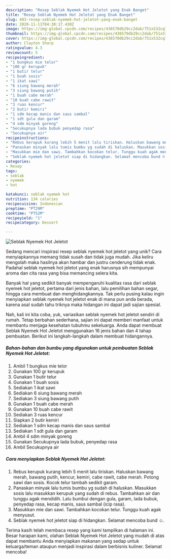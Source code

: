 ```yaml
---
description: "Resep Seblak Nyemek Hot Jeletot yang Enak Banget"
title: "Resep Seblak Nyemek Hot Jeletot yang Enak Banget"
slug: 403-resep-seblak-nyemek-hot-jeletot-yang-enak-banget
date: 2020-11-11T04:30:17.430Z
image: https://img-global.cpcdn.com/recipes/436570db29cc2dab/751x532cq70/seblak-nyemek-hot-jeletot-foto-resep-utama.jpg
thumbnail: https://img-global.cpcdn.com/recipes/436570db29cc2dab/751x532cq70/seblak-nyemek-hot-jeletot-foto-resep-utama.jpg
cover: https://img-global.cpcdn.com/recipes/436570db29cc2dab/751x532cq70/seblak-nyemek-hot-jeletot-foto-resep-utama.jpg
author: Clayton Sharp
ratingvalue: 4.3
reviewcount: 5
recipeingredient:
- "1 bungkus mie telor"
- "100 gr kerupuk"
- "1 butir telur"
- "1 buah sosis"
- "1 ikat sawi"
- "6 siung bawang merah"
- "3 siung bawang putih"
- "1 buah cabe merah"
- "10 buah cabe rawit"
- "3 ruas kencur"
- "2 butir kemiri"
- "1 sdm kecap manis dan saus sambal"
- "1 sdt gula dan garam"
- "4 sdm minyak goreng"
- "Secukupnya lada bubuk penyedap rasa"
- "Secukupnya air"
recipeinstructions:
- "Rebus kerupuk kurang lebih 5 menit lalu tiriskan. Haluskan bawang merah, bawang putih, kencur, kemiri, cabe rawit, cabe merah. Potong sawi dan sosis. Kocok telur tambah sedikit garam."
- "Panaskan minyak lalu tumis bumbu yg sudah di haluskan. Masukkan sosis lalu masukkan kerupuk yang sudah di rebus. Tambahkan air dan tunggu agak mendidih. Lalu bumbui dengan gula, garam, lada bubuk, penyedap rasa, kecap manis, saus sambal (icip rasa)."
- "Masukkan mie dan sawi. Tambahkan kocokan telur. Tunggu kuah agak menyusut."
- "Seblak nyemek hot jeletot siap di hidangkan. Selamat mencoba bund ☺️."
categories:
- Resep
tags:
- seblak
- nyemek
- hot

katakunci: seblak nyemek hot 
nutrition: 134 calories
recipecuisine: Indonesian
preptime: "PT29M"
cooktime: "PT52M"
recipeyield: "1"
recipecategory: Dessert

---
```



![Seblak Nyemek Hot Jeletot](https://img-global.cpcdn.com/recipes/436570db29cc2dab/751x532cq70/seblak-nyemek-hot-jeletot-foto-resep-utama.jpg)

Sedang mencari inspirasi resep seblak nyemek hot jeletot yang unik? Cara menyiapkannya memang tidak susah dan tidak juga mudah. Jika keliru mengolah maka hasilnya akan hambar dan justru cenderung tidak enak. Padahal seblak nyemek hot jeletot yang enak harusnya sih mempunyai aroma dan cita rasa yang bisa memancing selera kita.

Banyak hal yang sedikit banyak mempengaruhi kualitas rasa dari seblak nyemek hot jeletot, pertama dari jenis bahan, lalu pemilihan bahan segar, hingga cara membuat dan menghidangkannya. Tak perlu pusing kalau ingin menyiapkan seblak nyemek hot jeletot enak di mana pun anda berada, karena asal sudah tahu triknya maka hidangan ini dapat jadi sajian spesial.




Nah, kali ini kita coba, yuk, variasikan seblak nyemek hot jeletot sendiri di rumah. Tetap berbahan sederhana, sajian ini dapat memberi manfaat untuk membantu menjaga kesehatan tubuhmu sekeluarga. Anda dapat membuat Seblak Nyemek Hot Jeletot menggunakan 16 jenis bahan dan 4 tahap pembuatan. Berikut ini langkah-langkah dalam membuat hidangannya.

<!--inarticleads1-->

##### Bahan-bahan dan bumbu yang digunakan untuk pembuatan Seblak Nyemek Hot Jeletot:

1. Ambil 1 bungkus mie telor
1. Gunakan 100 gr kerupuk
1. Gunakan 1 butir telur
1. Gunakan 1 buah sosis
1. Sediakan 1 ikat sawi
1. Sediakan 6 siung bawang merah
1. Sediakan 3 siung bawang putih
1. Gunakan 1 buah cabe merah
1. Gunakan 10 buah cabe rawit
1. Sediakan 3 ruas kencur
1. Siapkan 2 butir kemiri
1. Sediakan 1 sdm kecap manis dan saus sambal
1. Sediakan 1 sdt gula dan garam
1. Ambil 4 sdm minyak goreng
1. Gunakan Secukupnya lada bubuk, penyedap rasa
1. Ambil Secukupnya air




<!--inarticleads2-->

##### Cara menyiapkan Seblak Nyemek Hot Jeletot:

1. Rebus kerupuk kurang lebih 5 menit lalu tiriskan. Haluskan bawang merah, bawang putih, kencur, kemiri, cabe rawit, cabe merah. Potong sawi dan sosis. Kocok telur tambah sedikit garam.
1. Panaskan minyak lalu tumis bumbu yg sudah di haluskan. Masukkan sosis lalu masukkan kerupuk yang sudah di rebus. Tambahkan air dan tunggu agak mendidih. Lalu bumbui dengan gula, garam, lada bubuk, penyedap rasa, kecap manis, saus sambal (icip rasa).
1. Masukkan mie dan sawi. Tambahkan kocokan telur. Tunggu kuah agak menyusut.
1. Seblak nyemek hot jeletot siap di hidangkan. Selamat mencoba bund ☺️.




Terima kasih telah membaca resep yang kami tampilkan di halaman ini. Besar harapan kami, olahan Seblak Nyemek Hot Jeletot yang mudah di atas dapat membantu Anda menyiapkan makanan yang sedap untuk keluarga/teman ataupun menjadi inspirasi dalam berbisnis kuliner. Selamat mencoba!
